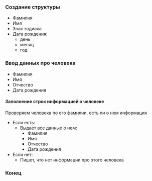 ### Создание структуры
+ Фамилия
+ Имя
+ Знак зодиака
+ Дата рождения:
    + день
    + месяц
    + год
### Ввод данных про человека
+ Фамилия 
+ Имя
+ Отчество
+ Дата рождения
#### Заполнение строк информацией о человеке
Проверяем человека по его фамилии, есть ли о нем информация
+ Если есть:
   + Выдает все данные о нем:
     + Фамилия
     + Имя
     + Отчество
     + Дата рождения
+ Если нет:
  + Пишет, что нет информации про этого человека

### Конец

